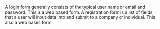 A login form generally consists of the typical user name or email and password.
This is a web based form.
A registration form is a list of fields that a user will input data into and submit to a company or individual.
This also a web based form

